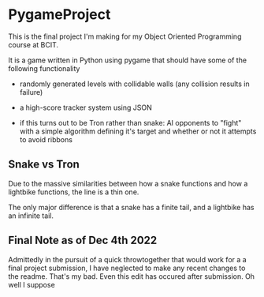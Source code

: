 ﻿# PygameProject
This is the final project I'm making for my Object Oriented Programming course at BCIT.

It is a game written in Python using pygame that should have some of the following functionality

* randomly generated levels with collidable walls (any collision results in failure)

* a high-score tracker system using JSON

* if this turns out to be Tron rather than snake: AI opponents to "fight" with a simple algorithm defining it's target and whether or not it attempts to avoid ribbons

## Snake vs Tron
Due to the massive similarities between how a snake functions and how a lightbike functions, the line is a thin one.

The only major difference is that a snake has a finite tail, and a lightbike has an infinite tail.

## Final Note as of Dec 4th 2022

Admittedly in the pursuit of a quick throwtogether that would work for a a final project submission, I have neglected to make any recent changes to the readme. That's my bad. Even this edit has occured after submission. Oh well I suppose
